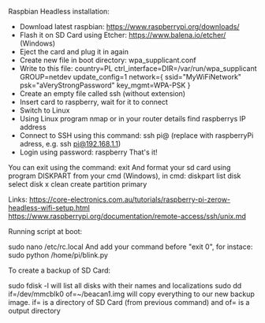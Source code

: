 Raspbian Headless installation:

- Download latest raspbian: https://www.raspberrypi.org/downloads/
- Flash it on SD Card using Etcher: https://www.balena.io/etcher/ (Windows)
- Eject the card and plug it in again
- Create new file in boot directory: wpa_supplicant.conf
- Write to this file:
country=PL
ctrl_interface=DIR=/var/run/wpa_supplicant GROUP=netdev
update_config=1
network={
	ssid="MyWiFiNetwork"
	psk="aVeryStrongPassword"
	key_mgmt=WPA-PSK
}
- Create an empty file called ssh (without extension)
- Insert card to raspberry, wait for it to connect
- Switch to Linux
- Using Linux program nmap or in your router details find raspberrys IP address
- Connect to SSH using this command:  ssh pi@<IP>
(replace <IP> with raspberryPi adress, e.g. ssh pi@192.168.1.1)
- Login using password: raspberry
That's it!

You can exit using the command: exit
And format your sd card using program DISKPART from your cmd (Windows), in cmd:
diskpart
list disk
select disk x
clean
create partition primary

Links:
https://core-electronics.com.au/tutorials/raspberry-pi-zerow-headless-wifi-setup.html
https://www.raspberrypi.org/documentation/remote-access/ssh/unix.md


Running script at boot:

sudo nano /etc/rc.local
And add your command before "exit 0", for instace:
sudo python /home/pi/blink.py


To create a backup of SD Card:

sudo fdisk -l
will list all disks with their names and localizations
sudo dd if=/dev/mmcblk0 of=~/beacan1.img
will copy everything to our new backup image.
if= is a directory of SD Card (from previous command) and of= is a output directory